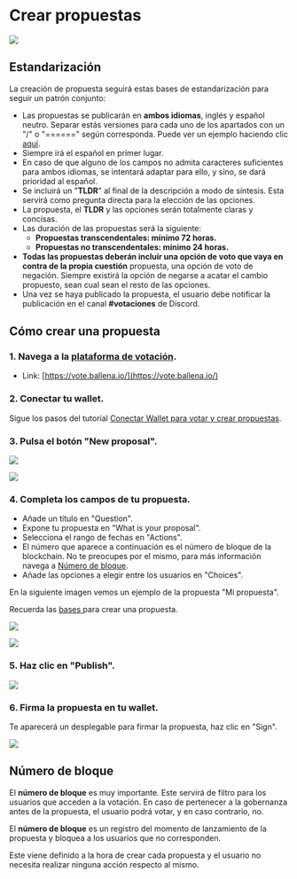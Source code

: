 # Crear propuestas

![](../../.gitbook/assets/business-4271251_960_720.webp)



## Estandarización

La creación de propuesta seguirá estas bases de estandarización para seguir un patrón conjunto:

* Las propuestas se publicarán en **ambos idiomas**, inglés y español neutro. Separar estás versiones para cada uno de los apartados con un "/" o "======" según corresponda. Puede ver un ejemplo haciendo clic [aquí](crear-propuestas.md#4-completa-los-campos-de-tu-propuesta).
* Siempre irá el español en primer lugar. 
* En caso de que alguno de los campos no admita caracteres suficientes para ambos idiomas, se intentará adaptar para ello, y sino, se dará prioridad al español.
* Se incluirá un "**TLDR**" al final de la descripción a modo de síntesis. Esta servirá como pregunta directa para la elección de las opciones.
* La propuesta, el **TLDR** y las opciones serán totalmente claras y concisas.
* Las duración de las propuestas será la siguiente:
  * **Propuestas transcendentales: mínimo 72 horas.**
  * **Propuestas no transcendentales: mínimo 24 horas.**
* **Todas las propuestas deberán incluir una opción de voto que vaya en contra de la propia cuestión** propuesta, una opción de voto de negación. Siempre existirá la opción de negarse a acatar el cambio propuesto, sean cual sean el resto de las opciones.
* Una vez se haya publicado la propuesta, el usuario debe notificar la publicación en el canal **\#votaciones** de Discord.

## Cómo crear una propuesta

### 1. Navega a la [plataforma de votación](https://vote.ballena.io/).

* Link: [https://vote.ballena.io/](https://vote.ballena.io/)



### 2. Conectar tu wallet.

Sigue los pasos del tutorial [Conectar Wallet para votar y crear propuestas](conectar-wallet-para-votarpara-votar-y-crear-propuestas.md).



### 3. Pulsa el botón "New proposal".



![](../../.gitbook/assets/4.5%20%282%29.png)



![](../../.gitbook/assets/5.5.png)



### 4. Completa los campos de tu propuesta.

* Añade un título en "Question".
* Expone tu propuesta en "What is your proposal". 
* Selecciona el rango de fechas en "Actions".
* El número que aparece a continuación es el número de bloque de la blockchain. No te preocupes por el mismo, para más información navega a [Número de bloque](crear-propuestas.md#numero-de-bloque).
* Añade las opciones a elegir entre los usuarios en "Choices".

En la siguiente imagen vemos un ejemplo de la propuesta "Mi propuesta".

Recuerda las [bases ](crear-propuestas.md#estandarizacion)para crear una propuesta.



![](../../.gitbook/assets/6.5.png)



![](../../.gitbook/assets/7.5.png)



### 5. Haz clic en "Publish".



![](../../.gitbook/assets/8.5.png)



### 6. Firma la propuesta en tu wallet.

Te aparecerá un desplegable para firmar la propuesta, haz clic en "Sign".



![](../../.gitbook/assets/9.5.png)



## Número de bloque

El **número de bloque** es muy importante. Este servirá de filtro para los usuarios que acceden a la votación. En caso de pertenecer a la gobernanza antes de la propuesta, el usuario podrá votar, y en caso contrario, no. 

El **número de bloque** es un registro del momento de lanzamiento de la propuesta y bloquea a los usuarios que no corresponden.

Este viene definido a la hora de crear cada propuesta y el usuario no necesita realizar ninguna acción respecto al mismo.








